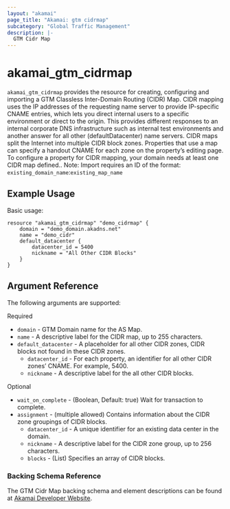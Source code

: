```yaml
---
layout: "akamai"
page_title: "Akamai: gtm cidrmap"
subcategory: "Global Traffic Management"  
description: |-
  GTM Cidr Map
---
```


# akamai_gtm_cidrmap

`akamai_gtm_cidrmap` provides the resource for creating, configuring and importing a GTM Classless Inter-Domain Routing (CIDR) Map. CIDR mapping uses the IP addresses of the requesting name server to provide IP-specific CNAME entries, which lets you direct internal users to a specific environment or direct to the origin. This provides different responses to an internal corporate DNS infrastructure such as internal test environments and another answer for all other (defaultDatacenter) name servers. CIDR maps split the Internet into multiple CIDR block zones. Properties that use a map can specify a handout CNAME for each zone on the property’s editing page. To configure a property for CIDR mapping, your domain needs at least one CIDR map defined.. Note: Import requires an ID of the format: `existing_domain_name`:`existing_map_name`

## Example Usage

Basic usage:

```hcl
resource "akamai_gtm_cidrmap" "demo_cidrmap" {
    domain = "demo_domain.akadns.net"
    name = "demo_cidr"
    default_datacenter {
        datacenter_id = 5400
        nickname = "All Other CIDR Blocks"
    }
}
```

## Argument Reference

The following arguments are supported:

Required

* `domain` - GTM Domain name for the AS Map.
* `name` - A descriptive label for the CIDR map, up to 255 characters.
* `default_datacenter` - A placeholder for all other CIDR zones, CIDR blocks not found in these CIDR zones.
  * `datacenter_id` - For each property, an identifier for all other CIDR zones’ CNAME. For example, 5400.
  * `nickname` - A descriptive label for the all other CIDR blocks.

Optional
 
* `wait_on_complete` - (Boolean, Default: true) Wait for transaction to complete.
* `assignment` - (multiple allowed) Contains information about the CIDR zone groupings of CIDR blocks.
  * `datacenter_id` - A unique identifier for an existing data center in the domain.
  * `nickname` - A descriptive label for the CIDR zone group, up to 256 characters.
  * `blocks` - (List) Specifies an array of CIDR blocks.

### Backing Schema Reference

The GTM Cidr Map backing schema and element descriptions can be found at [Akamai Developer Website](https://developer.akamai.com/api/web_performance/global_traffic_management/v1.html#cidrmap).

